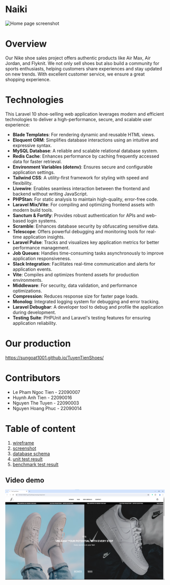 # Naiki

![Home page screenshot](./WebOverview.png)

# Overview

Our Nike shoe sales project offers authentic products like Air Max, Air Jordan, and Flyknit. We not only sell shoes but also build a community for sports enthusiasts, helping customers share experiences and stay updated on new trends. With excellent customer service, we ensure a great shopping experience.

# Technologies

This Laravel 10 shoe-selling web application leverages modern and efficient technologies to deliver a high-performance, secure, and scalable user experience:

-   **Blade Templates**: For rendering dynamic and reusable HTML views.
-   **Eloquent ORM**: Simplifies database interactions using an intuitive and expressive syntax.
-   **MySQL Database**: A reliable and scalable relational database system.
-   **Redis Cache**: Enhances performance by caching frequently accessed data for faster retrieval.
-   **Environment Variables (dotenv)**: Ensures secure and configurable application settings.
-   **Tailwind CSS**: A utility-first framework for styling with speed and flexibility.
-   **Livewire**: Enables seamless interaction between the frontend and backend without writing JavaScript.
-   **PHPStan**: For static analysis to maintain high-quality, error-free code.
-   **Laravel Mix/Vite**: For compiling and optimizing frontend assets with modern build tools.
-   **Sanctum & Fortify**: Provides robust authentication for APIs and web-based login systems.
-   **Scramble**: Enhances database security by obfuscating sensitive data.
-   **Telescope**: Offers powerful debugging and monitoring tools for real-time application insights.
-   **Laravel Pulse**: Tracks and visualizes key application metrics for better performance management.
-   **Job Queues**: Handles time-consuming tasks asynchronously to improve application responsiveness.
-   **Slack Integration**: Facilitates real-time communication and alerts for application events.
-   **Vite**: Compiles and optimizes frontend assets for production environments.
-   **Middleware**: For security, data validation, and performance optimizations.
-   **Compression**: Reduces response size for faster page loads.
-   **Monolog**: Integrated logging system for debugging and error tracking.
-   **Laravel Debugbar**: A developer tool to debug and profile the application during development.
-   **Testing Suite**: PHPUnit and Laravel's testing features for ensuring application reliability.

# Our production

https://sungoat1001.github.io/TuyenTienShoes/

# Contributors

-   Le Pham Ngoc Tien - 22090007
-   Huynh Anh Tien - 22090016
-   Nguyen The Tuyen - 22090003
-   Nguyen Hoang Phuc - 22090014

# Table of content

1. [wireframe](./wireframe/README.md)
2. [screenshot](./screenshot/README.md)
3. [database schema](./database-schema/README.md)
4. [unit test result](./unit-test-result/README.md)
5. [benchmark test result](./benchmark-test-result/README.md)

## Video demo

[![Watch the video](TienTuyenShoes.png)](TienTuyenShoes%20-%20Google%20Chrome%20-%201%20July%202024.mp4)
